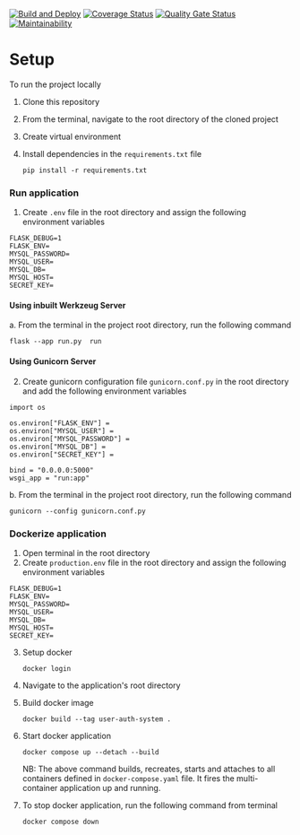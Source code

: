 [![Build and Deploy](https://github.com/codetaskmaster/user-auth-system/actions/workflows/main.yaml/badge.svg?branch=main)](https://github.com/codetaskmaster/user-auth-system/actions/workflows/main.yaml)
[![Coverage Status](https://coveralls.io/repos/github/codetaskmaster/user-auth-system/badge.svg)](https://coveralls.io/github/codetaskmaster/user-auth-system)
[![Quality Gate Status](https://sonarcloud.io/api/project_badges/measure?project=maxwelbarno_user-auth-system&metric=alert_status)](https://sonarcloud.io/summary/new_code?id=maxwelbarno_user-auth-system)
[![Maintainability](https://api.codeclimate.com/v1/badges/3e0cb305a16630b03c30/maintainability)](https://codeclimate.com/github/maxwelbarno/user-auth-system/maintainability)

# Setup

To run the project locally

1. Clone this repository
2. From the terminal, navigate to the root directory of the cloned project
3. Create virtual environment
4. Install dependencies in the `requirements.txt` file

   `pip install -r requirements.txt`

### Run application

1. Create `.env` file in the root directory and assign the following environment variables

```
FLASK_DEBUG=1
FLASK_ENV=
MYSQL_PASSWORD=
MYSQL_USER=
MYSQL_DB=
MYSQL_HOST=
SECRET_KEY=
```

#### Using inbuilt Werkzeug Server

a. From the terminal in the project root directory, run the following command

`flask --app run.py  run`

#### Using Gunicorn Server

2. Create gunicorn configuration file `gunicorn.conf.py` in the root directory and add the following environment variables

```
import os

os.environ["FLASK_ENV"] =
os.environ["MYSQL_USER"] =
os.environ["MYSQL_PASSWORD"] =
os.environ["MYSQL_DB"] =
os.environ["SECRET_KEY"] =

bind = "0.0.0.0:5000"
wsgi_app = "run:app"
```

b. From the terminal in the project root directory, run the following command

`gunicorn --config gunicorn.conf.py`

### Dockerize application

1. Open terminal in the root directory
2. Create `production.env` file in the root directory and assign the following environment variables

```
FLASK_DEBUG=1
FLASK_ENV=
MYSQL_PASSWORD=
MYSQL_USER=
MYSQL_DB=
MYSQL_HOST=
SECRET_KEY=
```

3. Setup docker

   `docker login`

4. Navigate to the application's root directory

5. Build docker image

   `docker build --tag user-auth-system .`

6. Start docker application

   `docker compose up --detach --build`

   NB: The above command builds, recreates, starts and attaches to all containers defined in `docker-compose.yaml` file. It fires the multi-container application up and running.

7. To stop docker application, run the following command from terminal

   `docker compose down`
